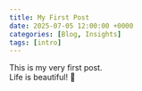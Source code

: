 ```yaml
---
title: My First Post
date: 2025-07-05 12:00:00 +0000
categories: [Blog, Insights]
tags: [intro]
---
```


This is my very first post.  
Life is beautiful! 👋
